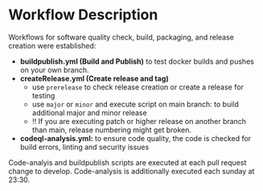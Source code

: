 # Workflow Description

Workflows for software quality check, build, packaging, and release creation were established:

* **buildpublish.yml (Build and Publish)** to test docker builds and pushes on your own branch.
* **createRelease.yml (Create release and tag)**
    * use `prerelease` to check release creation or create a release for testing
    * use `major` or `minor` and execute script on main branch: to build additional major and minor release
    * :bangbang: If you are executing patch or higher release on another branch than main, release numbering might get broken.
* **codeql-analysis.yml:** to ensure code quality, the code is checked for build errors, linting and security issues

Code-analyis and buildpublish scripts are executed at each pull request change to develop. Code-analysis is additionally executed each sunday at 23:30.
